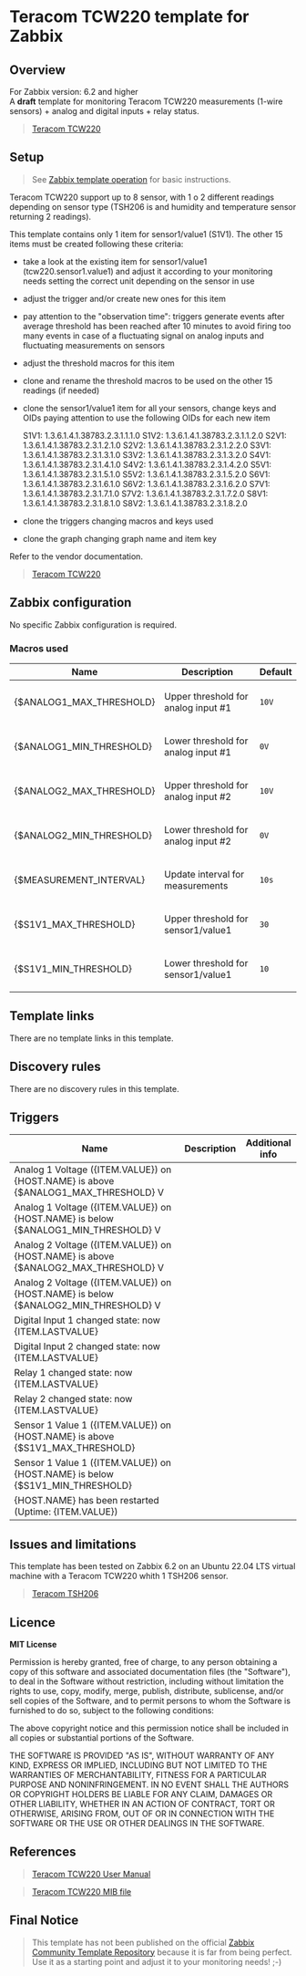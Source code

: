 
# Teracom TCW220 template for Zabbix

## Overview

For Zabbix version: 6.2 and higher  
A **draft** template for monitoring Teracom TCW220 measurements (1-wire sensors) + analog and digital inputs + relay status.

> [Teracom TCW220](https://www.teracomsystems.com/ethernet/ethernet-data-logger-tcw220/)

## Setup

> See [Zabbix template operation](https://www.zabbix.com/documentation/6.2/manual/config/templates_out_of_the_box/network_devices) for basic instructions.

Teracom TCW220 support up to 8 sensor, with 1 o 2 different readings depending on sensor type (TSH206 is and humidity and temperature sensor returning 2 readings).

This template contains only 1 item for sensor1/value1 (S1V1). The other 15 items must be created following these criteria:
- take a look at the existing item for sensor1/value1 (tcw220.sensor1.value1) and adjust it according to your monitoring needs setting the correct unit depending on the sensor in use
- adjust the trigger and/or create new ones for this item
- pay attention to the "observation time": triggers generate events after average threshold has been reached after 10 minutes to avoid firing too many events in case of a fluctuating signal on analog inputs and fluctuating measurements on sensors
- adjust the threshold macros for this item
- clone and rename the threshold macros to be used on the other 15 readings (if needed)
- clone the sensor1/value1 item for all your sensors, change keys and OIDs paying attention to use the following OIDs for each new item

  S1V1: 1.3.6.1.4.1.38783.2.3.1.1.1.0
  S1V2: 1.3.6.1.4.1.38783.2.3.1.1.2.0
  S2V1: 1.3.6.1.4.1.38783.2.3.1.2.1.0
  S2V2: 1.3.6.1.4.1.38783.2.3.1.2.2.0
  S3V1: 1.3.6.1.4.1.38783.2.3.1.3.1.0
  S3V2: 1.3.6.1.4.1.38783.2.3.1.3.2.0
  S4V1: 1.3.6.1.4.1.38783.2.3.1.4.1.0
  S4V2: 1.3.6.1.4.1.38783.2.3.1.4.2.0 
  S5V1: 1.3.6.1.4.1.38783.2.3.1.5.1.0
  S5V2: 1.3.6.1.4.1.38783.2.3.1.5.2.0
  S6V1: 1.3.6.1.4.1.38783.2.3.1.6.1.0
  S6V2: 1.3.6.1.4.1.38783.2.3.1.6.2.0
  S7V1: 1.3.6.1.4.1.38783.2.3.1.7.1.0
  S7V2: 1.3.6.1.4.1.38783.2.3.1.7.2.0
  S8V1: 1.3.6.1.4.1.38783.2.3.1.8.1.0
  S8V2: 1.3.6.1.4.1.38783.2.3.1.8.2.0

- clone the triggers changing macros and keys used 
- clone the graph changing graph name and item key

Refer to the vendor documentation.

> [Teracom TCW220](https://www.teracomsystems.com/ethernet/ethernet-data-logger-tcw220/)


## Zabbix configuration

No specific Zabbix configuration is required.

### Macros used

|Name|Description|Default|
|----|-----------|-------|
|{$ANALOG1_MAX_THRESHOLD}|<p>Upper threshold for analog input #1</p> |`10V` |
|{$ANALOG1_MIN_THRESHOLD}|<p>Lower threshold for analog input #1</p> |`0V` |
|{$ANALOG2_MAX_THRESHOLD}|<p>Upper threshold for analog input #2</p> |`10V` |
|{$ANALOG2_MIN_THRESHOLD}|<p>Lower threshold for analog input #2</p> |`0V` |
|{$MEASUREMENT_INTERVAL}|<p>Update interval for measurements</p> |`10s` |
|{$S1V1_MAX_THRESHOLD}|<p>Upper threshold for sensor1/value1</p> |`30` |
|{$S1V1_MIN_THRESHOLD}|<p>Lower threshold for sensor1/value1</p> |`10` |



## Template links

There are no template links in this template.

## Discovery rules

There are no discovery rules in this template.

## Triggers

|Name|Description|Additional info|
|----|-----------|--------------------------------|
|Analog 1 Voltage ({ITEM.VALUE}) on {HOST.NAME} is above {$ANALOG1_MAX_THRESHOLD} V|||
|Analog 1 Voltage ({ITEM.VALUE}) on {HOST.NAME} is below {$ANALOG1_MIN_THRESHOLD} V|||
|Analog 2 Voltage ({ITEM.VALUE}) on {HOST.NAME} is above {$ANALOG2_MAX_THRESHOLD} V|||
|Analog 2 Voltage ({ITEM.VALUE}) on {HOST.NAME} is below {$ANALOG2_MIN_THRESHOLD} V|||
|Digital Input 1 changed state: now {ITEM.LASTVALUE}|||
|Digital Input 2 changed state: now {ITEM.LASTVALUE}|||
|Relay 1 changed state: now {ITEM.LASTVALUE}|||
|Relay 2 changed state: now {ITEM.LASTVALUE}|||
|Sensor 1 Value 1 ({ITEM.VALUE}) on {HOST.NAME} is above {$S1V1_MAX_THRESHOLD}|||
|Sensor 1 Value 1 ({ITEM.VALUE}) on {HOST.NAME} is below {$S1V1_MIN_THRESHOLD}|||
|{HOST.NAME} has been restarted (Uptime: {ITEM.VALUE})|||


## Issues and limitations

This template has been tested on Zabbix 6.2 on an Ubuntu 22.04 LTS virtual machine with a Teracom TCW220 whith 1 TSH206 sensor.

> [Teracom TSH206](https://www.teracomsystems.com/sensors/digital-humidity-temperature-sensor-tsh206/)

## Licence

**MIT License**

Permission is hereby granted, free of charge, to any person obtaining a copy
of this software and associated documentation files (the "Software"), to deal
in the Software without restriction, including without limitation the rights
to use, copy, modify, merge, publish, distribute, sublicense, and/or sell
copies of the Software, and to permit persons to whom the Software is
furnished to do so, subject to the following conditions:

The above copyright notice and this permission notice shall be included in all
copies or substantial portions of the Software.

THE SOFTWARE IS PROVIDED "AS IS", WITHOUT WARRANTY OF ANY KIND, EXPRESS OR
IMPLIED, INCLUDING BUT NOT LIMITED TO THE WARRANTIES OF MERCHANTABILITY,
FITNESS FOR A PARTICULAR PURPOSE AND NONINFRINGEMENT. IN NO EVENT SHALL THE
AUTHORS OR COPYRIGHT HOLDERS BE LIABLE FOR ANY CLAIM, DAMAGES OR OTHER
LIABILITY, WHETHER IN AN ACTION OF CONTRACT, TORT OR OTHERWISE, ARISING FROM,
OUT OF OR IN CONNECTION WITH THE SOFTWARE OR THE USE OR OTHER DEALINGS IN THE
SOFTWARE.


## References

>[Teracom TCW220 User Manual](https://www.teracomsystems.com/download/ethernet-data-logger-tcw220-user-manual/)

>[Teracom TCW220 MIB file](https://www.teracomsystems.com/download/ethernet-data-logger-tcw220-mib-file/)

## Final Notice

> This template has not been published on the official [Zabbix Community Template Repository](https://github.com/zabbix/community-templates) because it is far from being perfect.
> Use it as a starting point and adjust it to your monitoring needs! ;-) 
